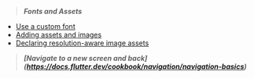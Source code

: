 > **_Fonts and Assets_**

- [Use a custom font](https://docs.flutter.dev/cookbook/design/fonts#from-packages)
- [Adding assets and images](https://docs.flutter.dev/development/ui/assets-and-images#from-packages)
- [Declaring resolution-aware image assets](https://docs.flutter.dev/development/ui/assets-and-images#resolution-aware)

> **_[Navigate to a new screen and back] (https://docs.flutter.dev/cookbook/navigation/navigation-basics)_**
